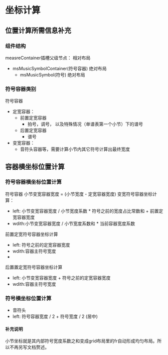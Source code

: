 # 坐标计算

## 位置计算所需信息补充

### 组件结构

measreContainer插槽父级节点： 相对布局

+ msMusicSymbolContainer(符号容器) 绝对布局
    + msMusicSymbol(符号) 绝对布局

### 符号容器类别

符号容器

+ 定宽容器：
    + 前置定宽容器
        + 拍号，调号， 以及特殊情况（单谱表第一个小节）下的谱号
    + 后置定宽容器
        + 谱号
+ 变宽容器：
    + 音符头容器等，需要计算小节内其它符号计算出最终宽度

## 容器横坐标位置计算

### 符号容器横坐标位置计算

符号容器
小节变宽容器宽度 = (小节宽度 - 定宽容器宽度)
变宽符号容器坐标计算：

+ left: 小节变宽容器宽度 / 小节宽度系数 * 符号之前的宽度占比常数和 + 前置定宽容器宽度
+ wdith:小节变宽容器宽度 / 小节宽度系数和 * 当前容器宽度系数

前置定宽符号容器坐标计算

+ left: 符号之前的定宽容器宽度
+ wdith:容器主符号宽度
+

后置置定宽符号容器坐标计算

+ left: 小节变宽容器宽度 + 符号之前的定宽容器宽度
+ wdith:容器主符号宽度

### 符号横坐标位置计算

+ 音符头
+ left: 符号容器宽度 / 2 + 符号宽度 / 2 (居中)

#### 补充说明

小节坐标就是其内部符号宽度系数之和变成grid布局里的fr自动形成均匀布局。所以不再另写文档赘述。